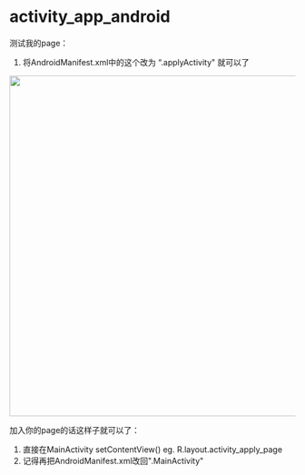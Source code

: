 # activity_app_android

测试我的page：
1. 将AndroidManifest.xml中的这个改为 “.applyActivity" 就可以了
<img src="https://xujunqi.net/screenshot_activity.png" width="600" />

加入你的page的话这样子就可以了：
1. 直接在MainActivity setContentView(<Name-of-your-layout-xml-file>) eg. R.layout.activity_apply_page
2. 记得再把AndroidManifest.xml改回".MainActivity"
